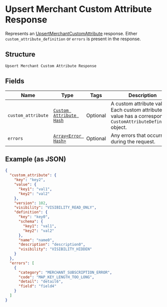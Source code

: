 
# Upsert Merchant Custom Attribute Response

Represents an [UpsertMerchantCustomAttribute](../../doc/api/merchant-custom-attributes.md#upsert-merchant-custom-attribute) response.
Either `custom_attribute_definition` or `errors` is present in the response.

## Structure

`Upsert Merchant Custom Attribute Response`

## Fields

| Name | Type | Tags | Description |
|  --- | --- | --- | --- |
| `custom_attribute` | [`Custom Attribute Hash`](../../doc/models/custom-attribute.md) | Optional | A custom attribute value. Each custom attribute value has a corresponding<br>`CustomAttributeDefinition` object. |
| `errors` | [`Array<Error Hash>`](../../doc/models/error.md) | Optional | Any errors that occurred during the request. |

## Example (as JSON)

```json
{
  "custom_attribute": {
    "key": "key2",
    "value": {
      "key1": "val1",
      "key2": "val2"
    },
    "version": 102,
    "visibility": "VISIBILITY_READ_ONLY",
    "definition": {
      "key": "key0",
      "schema": {
        "key1": "val1",
        "key2": "val2"
      },
      "name": "name0",
      "description": "description0",
      "visibility": "VISIBILITY_HIDDEN"
    }
  },
  "errors": [
    {
      "category": "MERCHANT_SUBSCRIPTION_ERROR",
      "code": "MAP_KEY_LENGTH_TOO_LONG",
      "detail": "detail6",
      "field": "field4"
    }
  ]
}
```


